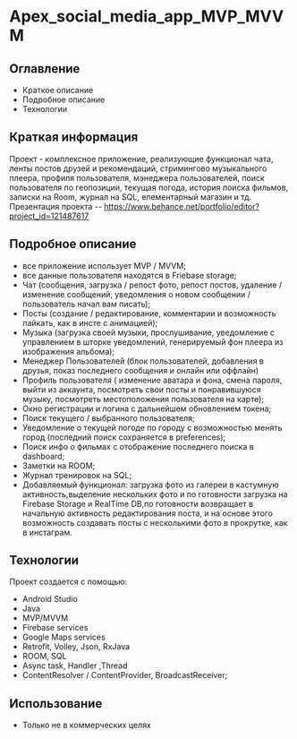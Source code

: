 # Apex_social_media_app_MVP_MVVM
## Оглавление
* Краткое описание
* Подробное описание
* Технологии

## Краткая информация
Проект - комплексное приложение, реализующие функционал чата, ленты постов друзей и рекомендаций, стримингово музыкального плеера, профиля пользователя, мэнеджера пользователей, поиск пользователя по геопозиции, текущая погода, история поиска фильмов, записки на Room, журнал на SQL, елементарный магазин и тд.
Презентация проекта  -- https://www.behance.net/portfolio/editor?project_id=121487617 

## Подробное описание
* все приложение использует MVP / MVVM;
* все данные пользователя находятся в Friebase storage;
* Чат (сообщения, загрузка / репост фото, репост постов, удаление / изменение сообщений, уведомления о новом сообщении / пользователь начал вам писать);
* Посты (создание / редактирование, комментарии и возможность лайкать, как в инсте с анимацией);
* Музыка (загрузка своей музыки, прослушивание, уведомление с управлением в шторке уведомлений, генерируемый фон плеера из изображения альбома);
* Менеджер Пользователей (блок пользователей, добавления в друзья, показ последнего сообщения и онлайн или оффлайн)
* Профиль пользователя ( изменение аватара и фона, смена пароля, выйти из аккаунта, посмотреть свои посты и понравившуюся музыку, посмотреть местоположения пользователя на карте);
* Окно регистрации и логина с дальнейшем обновлением токена;
* Поиск текущего / выбранного пользователя;
* Уведомление о текущей погоде по городу с возможностью менять город (последний поиск сохраняется в preferences);
* Поиск инфо о фильмах c отображение последнего поиска в dashboard;
* Заметки на ROOM;
* Журнал тренировок на SQL;
* Добавляемый функционал: загрузка фото из галереи в кастумную активность,выделение нескольких фото и по готовности загрузка на Firebase Storage и RealTime DB,по готовности возвращает в начальную активность редактирования поста, и на основе этого возможность создавать посты с несколькими фото в прокрутке, как в инстаграм.

 
## Технологии
Проект создается с помощью:
* Android Studio
* Java
* MVP/MVVM
* Firebase services
* Google Maps services
* Retrofit, Volley, Json, RxJava
* ROOM, SQL
* Async task, Handler ,Thread
* ContentResolver / ContentProvider, BroadcastReceiver;

 
## Использование
* Только не в коммерческих целях
